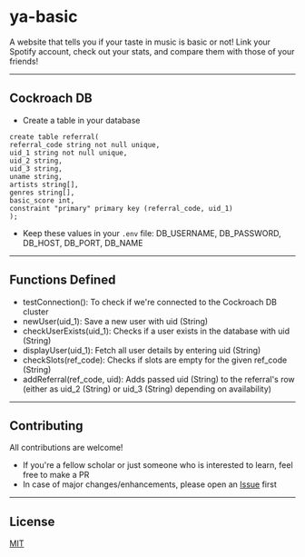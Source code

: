 # ya-basic

A website that tells you if your taste in music is basic or not! Link your Spotify account, check out your stats, and compare them with those of your friends!

---

## Cockroach DB

- Create a table in your database

```
create table referral(
referral_code string not null unique,
uid_1 string not null unique,
uid_2 string,
uid_3 string,
uname string,
artists string[],
genres string[],
basic_score int,
constraint "primary" primary key (referral_code, uid_1)
);
```

- Keep these values in your `.env` file: DB_USERNAME, DB_PASSWORD, DB_HOST, DB_PORT, DB_NAME

---

## Functions Defined

- testConnection(): To check if we're connected to the Cockroach DB cluster
- newUser(uid_1): Save a new user with uid (String)
- checkUserExists(uid_1): Checks if a user exists in the database with uid (String)
- displayUser(uid_1): Fetch all user details by entering uid (String)
- checkSlots(ref_code): Checks if slots are empty for the given ref_code (String)
- addReferral(ref_code, uid): Adds passed uid (String) to the referral's row (either as uid_2 (String) or uid_3 (String) depending on availability)

---

## Contributing

All contributions are welcome!

- If you're a fellow scholar or just someone who is interested to learn, feel free to make a PR
- In case of major changes/enhancements, please open an [Issue](https://github.com/nandiniproothi/ya-basic/issues) first

---

## License

[MIT](LICENSE)
